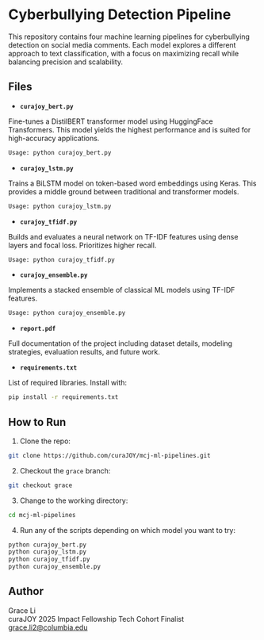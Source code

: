 # Cyberbullying Detection Pipeline
This repository contains four machine learning pipelines for cyberbullying detection on social media comments. Each model explores a different approach to text classification, with a focus on maximizing recall while balancing precision and scalability.

## Files
- **`curajoy_bert.py`**
  
Fine-tunes a DistilBERT transformer model using HuggingFace Transformers. This model yields the highest performance and is suited for high-accuracy applications.
  ```bash
  Usage: python curajoy_bert.py
  ```

- **`curajoy_lstm.py`**
  
Trains a BiLSTM model on token-based word embeddings using Keras. This provides a middle ground between traditional and transformer models.

  ```bash
  Usage: python curajoy_lstm.py
  ```

- **`curajoy_tfidf.py`**
  
Builds and evaluates a neural network on TF-IDF features using dense layers and focal loss. Prioritizes higher recall.

  ```bash
  Usage: python curajoy_tfidf.py
  ```

- **`curajoy_ensemble.py`**

Implements a stacked ensemble of classical ML models using TF-IDF features.

  ```bash
  Usage: python curajoy_ensemble.py
  ```

- **`report.pdf`**

Full documentation of the project including dataset details, modeling strategies, evaluation results, and future work.

- **`requirements.txt`**

List of required libraries. Install with:
  ```bash
  pip install -r requirements.txt
  ```

## How to Run
1. Clone the repo:
```bash
git clone https://github.com/curaJOY/mcj-ml-pipelines.git
```
2. Checkout the `grace` branch:
```bash
git checkout grace
```
3. Change to the working directory:
```bash
cd mcj-ml-pipelines
```
4. Run any of the scripts depending on which model you want to try:
```bash
python curajoy_bert.py
python curajoy_lstm.py
python curajoy_tfidf.py
python curajoy_ensemble.py
```

## Author
Grace Li  
curaJOY 2025 Impact Fellowship Tech Cohort Finalist  
grace.li2@columbia.edu
